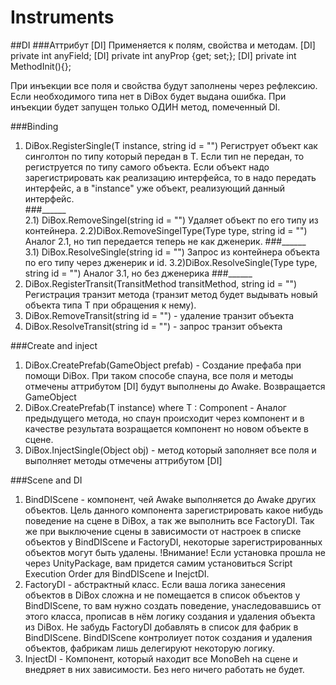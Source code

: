 # Instruments
##DI
###Аттрибут [DI]
Применяется к полям, свойства и методам.
[DI] private int anyField;
[DI] private int anyProp {get; set;};
[DI] private int MethodInit(){};

При инъекции все поля и свойства будут заполнены через рефлексию. Если необходимого типа нет в DiBox будет выдана ошибка.
При инъекции будет запущен только ОДИН метод, помеченный DI. 

###Binding
  1) DiBox.RegisterSingle<T>(T instance, string id = "")
  Региструет объект как синголтон по типу который передан в T. Если тип не передан, то региструется по типу самого объекта. Если объект надо зарегистрировать как реализацию интерфейса, то в <T> надо передать интерфейс, а в "instance" уже объект, реализующий данный интерфейс.  
###______  
  2.1) DiBox.RemoveSingel<T>(string id = "")
  Удаляет объект по его типу из контейнера.
  2.2)DiBox.RemoveSingelType(Type type, string id = "")
  Аналог 2.1, но тип передается теперь не как дженерик.
###______  
  3.1) DiBox.ResolveSingle<T>(string id = "")
  Запрос из контейнера объекта по его типу через дженерик и id.
  3.2)DiBox.ResolveSingle(Type type, string id = "")
  Аналог 3.1, но без дженерика
###______     
  4) DiBox.RegisterTransit<T>(TransitMethod<T> transitMethod, string id = "")
  Регистрация транзит метода (транзит метод будет выдывать новый объекта типа Т при обращения к нему).
  5) DiBox.RemoveTransit<T>(string id = "")  - удаление транзит объекта
  6) DiBox.ResolveTransit<T>(string id = "") - запрос транзит объекта
  
  
###Create and inject
  1) DiBox.CreatePrefab(GameObject prefab) - Создание префаба при помощи DiBox. При таком способе спауна, все поля и методы отмечены аттрибутом [DI] будут выполнены до Awake. Возвращается GameObject
  2) DiBox.CreatePrefab<T>(T instance) where T : Component - Аналог предыдущего метода, но спаун происходит через компонент и в качестве результата возращается компонент но новом объекте в сцене.
  3) DiBox.InjectSingle(Object obj) - метод который заполняет все поля и выполняет методы отмечены аттрибутом [DI]
  
###Scene and DI
  1) BindDIScene - компонент, чей Awake выполняется до Awake других объектов. Цель данного компонента зарегистрировать какое нибудь поведение на сцене в DiBox,  а так же выполнить все FactoryDI. Так же при выключение сцены в зависимости от настроек в списке объектов у BindDIScene и FactoryDI, некоторые зарегистрированных объектов могут быть удалены.
  !Внимание! Если установка прошла не через UnityPackage, вам придется самим установиться Script Execution Order для BindDIScene и InejctDI.
  2) FactoryDI - абстрактный класс. Если ваша логика занесения объектов в DiBox сложна и не помещается в список объектов у BindDIScene, то вам нужно создать поведение, унаследовавшись от этого класса, прописав в нём логику создания и удаления объекта из DiBox. Не забудь FactoryDI добавлять в список для фабрик в BindDIScene. BindDIScene контролиует поток создания и удаления объектов, фабрикам лишь делегируют некоторую логику.
  3) InjectDI - Компонент, который находит все MonoBeh на сцене и внедряет в них зависимости. Без него ничего работать не будет.
